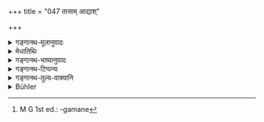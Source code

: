 +++
title = "047 तासाम् आद्याश्"

+++

<details><summary>गङ्गानथ-मूलानुवादः</summary>

Of these the first four days have been deprecated, as also the eleventh and the thirteenth, the remaining ten days have been recommended.—(47)
</details>

<details><summary>मेधातिथिः</summary>

**तासां** रात्रीणां या** आद्याः** प्रथमशोणितदर्शनाच् **चतस्रस्** ता **निन्दिताः,** न तत्र गमनम् अस्ति । तिसृषु तावत् स्पर्शो ऽपि नास्त्य् अशुचित्वात् । चतुर्थ्यां तु स्नाताया वसिष्ठवचनात् सत्य् अपि शुचित्वे रतिसंभोगो नास्ति, चतसॄणां गर्हितत्ववचनात् । **या चैकादशी** या च **त्रयोदशी** सापि निन्दिता, एवं प्रतिषिद्धगमना[^११५] । ऋतुदर्शनात् प्रभृत्य् एकादशीत्रदोश्यौ गृह्येते, न चन्द्रतिथी । **तासाम्** इति निर्धारणविषयत्वेन रात्रीणां संबन्धात् समानजातीयश् च निर्धार्यतया प्रतीयते, कृष्णा गवां संपन्नक्षीरेति । षड्रात्रगमनप्रतिषेधो ऽयम् अदृष्टार्थाः । **शेषाः प्रशस्ता दशरात्रयः** । षण्णां प्रतिषेधाद् दशसु प्राशस्त्यं सिद्धम् एवानूद्यते ॥ ३.४७ ॥


[^११५]:
     M G 1st ed.: -gamane
</details>

<details><summary>गङ्गानथ-भाष्यानुवादः</summary>

‘*Of these*’—days—‘*the first four*’— beginning from the day on which the blood is first seen—‘*have* *been deprecated*,’—*i.e*., there should be no intercourse on those days. On the first three days, even touching is prohibited, the woman being impure on those days; on the fourth day, when she has bathed,—though, according to the words of Vaśiṣṭha, she is pure—there is to be no sexual intercourse; all the four days being equally deprecated (for that purpose).

‘*The eleventh and the thirteenth*’ days also ‘have been deprecated,’—*i.e*., on those days also intercourse has been forbidden. The ‘eleventh’ and the ‘thirteenth’ days are those counted from the first day of the flow; they do not stand for the two dates of the month; because the genitive ending in ‘*tāsām*,’ ‘of these,’ signifies
*selection*; and, as the pronoun stands for ‘days,’ it must be the same
thing (day) that is *selected*; just as in the expression, ‘of cows, the black one gives most milk.’

This prohibition of intercourse on the said six days is with a view to a transcendental result.

‘*The remaining ten days have been recommended*,’—(of the sixteen days) six days having been forbidden, the commendation of the remaining ten days follows naturally; and it is this same natural conclusion that is reiterated here.—(47)
</details>

<details><summary>गङ्गानथ-टिप्पन्यः</summary>

This verse is quoted in *Parāśaramādhava* (Ācāra, p. 438);—in
*Vīramitrodaya* (Āhnika, p. 559), which adds that the ‘eleventh’ and
other numbers refer to the days of the ‘season;’ the eleventh day of the ‘season’ and so forth;—and in *Vidhānapārijāta* (II, p. 368) which, for the first quarter, reads *tāsāmāpañcataḥ sarvā*, which means ‘all days till the fifth’, coming to the same thing—that the first four days are forbidden.

This verse is quoted in *Aparārka* (p. 104); which adds that the ‘eleventh’ and ‘thirteenth’ are meant to be the days of the ‘season’, not of the *fortnight*;—in *Hemādri* (Kāla, p. 727), which adds that the ‘eleventh’ and ‘thirteenth’ are the days, not of the fortnight, but of the ‘period’;—in *Saṃskāraratnamālā* (p. 682), which has the same note, adding that such is the view of *Madanapārijāta*;—in *Smṛticandrikā* (Saṃskāra, p. 38), which says that of the sixteen nights, the first four arc to be avoided;—and in *Ācāramayūkha* (p. 118).
</details>

<details><summary>गङ्गानथ-तुल्य-वाक्यानि</summary>

**(verses 3.45-50)  
**

See Comparative notes for [Verse 3.45].
</details>

<details><summary>Bühler</summary>

047	But among these the first four, the eleventh and the thirteenth are (declared to be) forbidden; the remaining nights are recommended.
</details>
